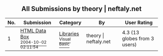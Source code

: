 ﻿<div align="center">

## All Submissions by theory \| neftaly\.net

</div>

No.  | Submission | Category | By   | User Rating
---- | ---------- | -------- | ---- | -----------
1 | [HTML Data Box<br /><sup>2004-10-02 02:11:54</sup>](https://github.com/Planet-Source-Code/theory-neftaly-net-html-data-box__1-56474) | [Libraries<br /><sup>Visual Basic</sup>](../ByCategory/libraries__1-49.md) | theory \| neftaly\.net | 4.3 (13 globes from 3 users)
